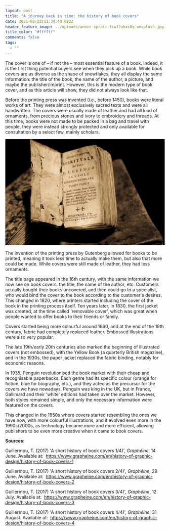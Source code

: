 ```yaml
---
layout: post
title: "A journey back in time: the history of book covers"
date: 2021-02-22T11:34:40.882Z
header_feature_image: ../uploads/annie-spratt-liwf2uhxs0q-unsplash.jpg
title_color: "#ffffff"
comments: false
tags:
  - ""
---
```

The cover is one of – if not the – most essential feature of a book. Indeed, it is the first thing potential buyers see when they pick up a book. While book covers are as diverse as the shape of snowflakes, they all display the same information: the title of the book, the name of the author, a picture, and maybe the publisher/imprint. However, this is the modern type of book cover, and as this article will show, they did not always look like that.

Before the printing press was invented (i.e., before 1450), books were literal works of art. They were almost exclusively sacred texts and were all handwritten. The covers were usually made of leather and had all kind of ornaments, from precious stones and ivory to embroidery and threads. At this time, books were not made to be packed in a bag and travel with people, they were instead strongly protected and only available for consultation by a select few, mainly scholars.

![Title page of an old book, the paper is wrinkled and the ink slightly erased ](../uploads/old-book.jpg "Old book")

The invention of the printing press by Gutenberg allowed for books to be printed, meaning it took less time to actually make them, but also that more could be made. While covers were still made of leather, they had less ornaments.

The title page appeared in the 16th century, with the same information we now see on book covers: the title, the name of the author, etc. Customers actually bought their books uncovered, and then could go to a specialist, who would bind the cover to the book according to the customer's desires. This changed in 1820, where printers started including the cover of the book in the printing process itself. Ten years later, in 1830, the first jacket was created, at the time called 'removable cover', which was great when people wanted to offer books to their friends or family.

Covers started being more colourful around 1860, and at the end of the 19th century, fabric had completely replaced leather. Embossed illustrations were also very popular.

The late 19th/early 20th centuries also marked the beginning of illustrated covers (not embossed), with the Yellow Book (a quarterly British magazine), and in the 1930s, the paper jacket replaced the fabric binding, notably for economic reasons.

In 1935, Penguin revolutionised the book market with their cheap and recognisable paperbacks. Each genre had its specific colour (orange for fiction, blue for biography, etc.), and they acted as the precursor for the covers we have nowadays. Penguin was king in the UK, but in France, Gallimard and their 'white' editions had taken over the market. However, both styles remained simple, and only the necessary information were featured on the covers.

This changed in the 1950s where covers started resembling the ones we have now, with more colourful illustrations, and it evolved even more in the 1990s/2000s, as technology became more and more efficient, allowing publishers to be even more creative when it came to book covers.

**Sources:**

Guillermou, T. (2017) 'A short history of book covers 1/4)', *Graphéine*, 14 June. Available at:  <https://www.grapheine.com/en/history-of-graphic-design/history-of-book-covers-1> 

Guillermou, T. (2017) 'A short history of book covers 2/4)', *Graphéine*, 29 June. Available at:  <https://www.grapheine.com/en/history-of-graphic-design/history-of-book-covers-2> 

Guillermou, T. (2017) 'A short history of book covers 3/4)', *Graphéine*, 12 July. Available at:  <https://www.grapheine.com/en/history-of-graphic-design/history-of-book-covers-3> 

Guillermou, T. (2017) 'A short history of book covers 4/4)', *Graphéine*, 31 August. Available at:  <https://www.grapheine.com/en/history-of-graphic-design/history-of-book-covers-4>